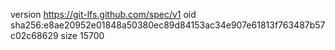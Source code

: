 version https://git-lfs.github.com/spec/v1
oid sha256:e8ae20952e01848a50380ec89d84153ac34e907e61813f763487b57c02c68629
size 15700
